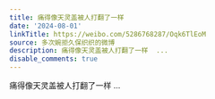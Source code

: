 ```yaml
---
title: 痛得像天灵盖被人打翻了一样
date: '2024-08-01'
linkTitle: https://weibo.com/5286768287/Oqk6TlEoM
source: 多次婉拒久保织织的微博
description: 痛得像天灵盖被人打翻了一样  ...
disable_comments: true
---
```

痛得像天灵盖被人打翻了一样  ...